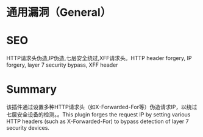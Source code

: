 # 通用漏洞（General）
# SEO
HTTP请求头伪造,IP伪造,七层安全绕过,XFF请求头。HTTP header forgery, IP forgery, layer 7 security bypass, XFF header
# Summary
该插件通过设置多种HTTP请求头（如X-Forwarded-For等）伪造请求IP，以绕过七层安全设备的检测。。This plugin forges the request IP by setting various HTTP headers (such as X-Forwarded-For) to bypass detection of layer 7 security devices.
